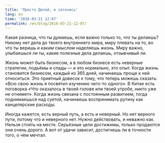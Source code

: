 ```yaml
---
title: 'Просто Делай, и заткнись'
lang: en
time: '2016-03-21 12:07'
permalink: /en/blog/2016-03-21-12-07/
---
```


Какая разница, что ты думаешь, если важно только то, что ты делаешь? Никому нет дела до твоего внутреннего мира, миру плевать на то, во что ты веришь и каким смыслом наделяешь жизнь. Миру важно, улыбаешься ли ты, какие полезные дела делаешь, отзывчивый ли.

Жизнь может быть бизнесом, а в любом бизнесе есть неверные стратегии, подъёмы и спады — и это нормально, это опыт. Когда жизнь становится бизнесом, каждый из 365 дней, начинаешь проще к ней относиться. Это приятный довесок к тому, что теперь можешь сказать: «Всю свою жизнь я посвятил изучению чего-то одного». В Китае есть поговорка «Что оказалось в твоей голове или твоей утробе, никто уже не отнимет». Когда жизнь связана с постоянным развитием, тогда поднимаешься над суетой, начинаешь воспринимать рутину как канцелярские расходы.

Иногда кажется, есть верный путь, а есть и неверный. Но нет верного пути, потому что и неверного нет. Нужно действовать, и неважно как. Нельзя стоять на месте. Серьёзные цели достижимы, только продаются они очень дорого. А вот от удачи зависит, достигнешь ли в точности того, о чём мечтал.